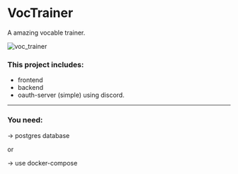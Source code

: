 # VocTrainer
A amazing vocable trainer.

![voc_trainer](https://cdn.discordapp.com/attachments/619826832157573130/897858942946910268/Screenshot_2021-10-13_at_16-50-01_Welcome_Voc-Trainer.png)

### This project includes:
- frontend
- backend
- oauth-server (simple) using discord.

---

### You need:
-> postgres database

or

-> use docker-compose

